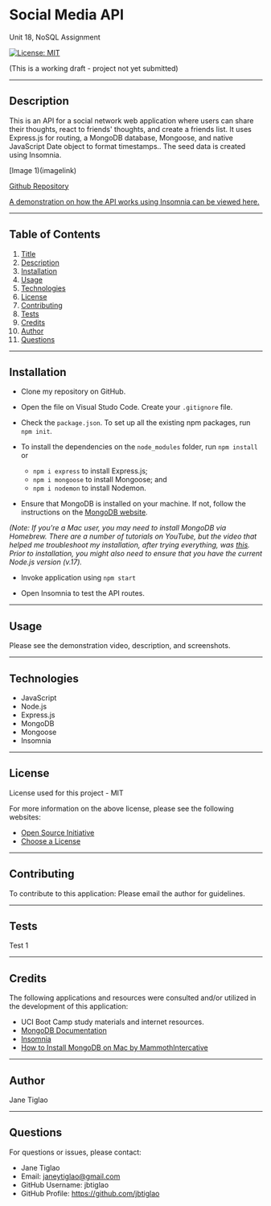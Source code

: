 # Social Media API

Unit 18, NoSQL Assignment 

[![License: MIT](https://img.shields.io/badge/License-MIT-yellow.svg)](https://opensource.org/licenses/MIT)


(This is a working draft - project not yet submitted)


  ---
  ## Description

This is an API for a social network web application where users can share their thoughts, react to friends' thoughts, and create a friends list. It uses Express.js for routing, a MongoDB database, Mongoose, and native JavaScript Date object to format timestamps.. The seed data is created using Insomnia. 

[Image 1)(imagelink)

[Github Repository](https://github.com/jbtiglao/social-media-API)

[A demonstration on how the API works using Insomnia can be viewed here.]()

  ---
  ## Table of Contents
  1. [Title](#title)
  2. [Description](#description)
  3. [Installation](#installation)
  4. [Usage](#usage)
  5. [Technologies](#technologies)
  6. [License](#license)
  7. [Contributing](#contributing)
  8. [Tests](#tests)
  9. [Credits](#credits)
  10. [Author](#author)
  11. [Questions](#questions)
  
  ---
  ## Installation
  * Clone my repository on GitHub.

  * Open the file on Visual Studo Code. Create your  `.gitignore` file.
  
  * Check the `package.json`. To set up all the existing npm packages, run `npm init`.

  * To install the dependencies on the `node_modules` folder, run `npm install` or

      * `npm i express` to install Express.js;
      * `npm i mongoose` to install Mongoose; and 
      * `npm i nodemon` to install Nodemon.


  * Ensure that MongoDB is installed on your machine. If not, follow the instructions on the [MongoDB website](https://www.mongodb.com/docs/manual/installation/).

  *(Note: If you're a Mac user, you may need to install MongoDB via Homebrew. There are a number of tutorials on YouTube, but the video that helped me troubleshoot my installation, after trying everything, was [this](https://www.youtube.com/watch?v=4crXgQZG4W8&t=40s). Prior to installation, you might also need to ensure that you have the current Node.js version (v.17).*

  * Invoke application using `npm start`

  * Open Insomnia to test the API routes.
  ---
  ## Usage
  Please see the demonstration video, description, and screenshots.

  ---

  ## Technologies
  * JavaScript
  * Node.js
  * Express.js
  * MongoDB
  * Mongoose
  * Insomnia

  ---
  ## License
  License used for this project - MIT
  
  For more information on the above license, please see the following websites:  
  - [Open Source Initiative](https://opensource.org/licenses)
  - [Choose a License](https://choosealicense.com/)

  ---
  ## Contributing
  To contribute to this application: 
  Please email the author for guidelines.

  ---
  ## Tests
  Test 1

  ---
  ## Credits
  The following applications and resources were consulted and/or utilized in the development of this application:
  
  * UCI Boot Camp study materials and internet resources.
  * [MongoDB Documentation](https://www.mongodb.com/docs/manual/reference/connection-string/)
  * [Insomnia](https://insomnia.rest/)
  * [How to Install MongoDB on Mac by MammothIntercative](https://www.youtube.com/watch?v=4crXgQZG4W8&t=40s)

  ---
  ## Author
  Jane Tiglao

  ---
  ## Questions
  For questions or issues, please contact: 
  - Jane Tiglao 
  - Email: janeytiglao@gmail.com
  - GitHub Username: jbtiglao
  - GitHub Profile: https://github.com/jbtiglao


